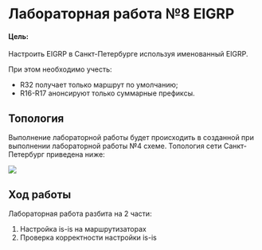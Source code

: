 # Лабораторная работа №8 EIGRP

#### Цель: 

Настроить EIGRP в Санкт-Петербурге используя именованный EIGRP.

При этом необходимо учесть:
- R32 получает только маршрут по умолчанию;
- R16-R17 анонсируют только суммарные префиксы.

## Топология

Выполнение лабораторной работы будет происходить в созданной при выполнении лабораторной работы №4 схеме. Топология сети Санкт-Петербург приведена ниже:

![](triada_topology.PNG)

## Ход работы

Лабораторная работа разбита на 2 части:
1) Настройка is-is на маршрутизаторах
2) Проверка корректности настройки is-is

